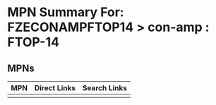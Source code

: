 



# MPN Summary For: FZECONAMPFTOP14 > con-amp : FTOP-14

## MPNs
  

|MPN|Direct Links|Search Links|
| :--- | :--- | :--- |
||||
